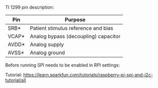 TI 1299 pin description:

| Pin   | Purpose                              |
| ----- | ------------------------------------ |
| SRB*  | Patient stimulus reference and bias  |
| VCAP* | Analog bypass (decoupling) capacitor |
| AVDD* | Analog supply                        |
| AVSS* | Analog ground                        |

Before running SPI needs to be enabled in RPI settings:

Tutorial:  <https://learn.sparkfun.com/tutorials/raspberry-pi-spi-and-i2c-tutorial/all>

